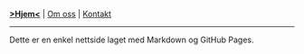 [__>Hjem<__](index.md) | [Om oss](om.md) | [Kontakt](kontakt.md)

---

Dette er en enkel nettside laget med Markdown og GitHub Pages.
